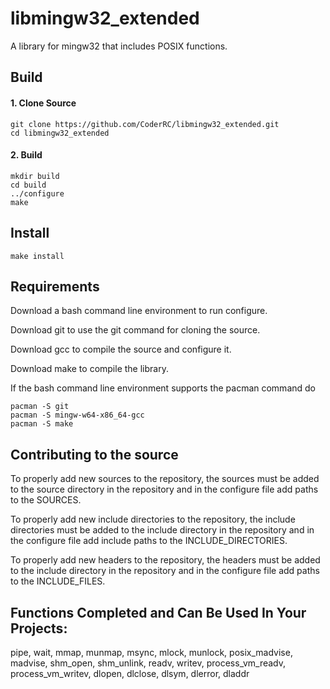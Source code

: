 # libmingw32_extended
A library for mingw32 that includes POSIX functions.

## Build

#### 1. Clone Source
    git clone https://github.com/CoderRC/libmingw32_extended.git
    cd libmingw32_extended

#### 2. Build
    mkdir build
    cd build
    ../configure
    make

## Install
    make install

## Requirements

Download a bash command line environment to run configure.

Download git to use the git command for cloning the source.

Download gcc to compile the source and configure it.

Download make to compile the library.

If the bash command line environment supports the pacman command do

    pacman -S git
    pacman -S mingw-w64-x86_64-gcc
    pacman -S make

## Contributing to the source

To properly add new sources to the repository, the sources must be added to the source directory in the repository and in the configure file add paths to the SOURCES.

To properly add new include directories to the repository, the include directories must be added to the include directory in the repository and in the configure file add include paths to the INCLUDE_DIRECTORIES.

To properly add new headers to the repository, the headers must be added to the include directory in the repository and in the configure file add paths to the INCLUDE_FILES.

## Functions Completed and Can Be Used In Your Projects:
pipe, wait, mmap, munmap, msync, mlock, munlock, posix_madvise, madvise, shm_open, shm_unlink, readv, writev, process_vm_readv, process_vm_writev, dlopen, dlclose, dlsym, dlerror, dladdr